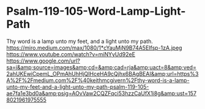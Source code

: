 # Psalm-119-105-Word-Lamp-Light-Path
Thy word is a lamp unto my feet, and a light unto my path. https://miro.medium.com/max/1080/1*cYauMjN9B74A5EIfsp-1zA.jpeg https://www.youtube.com/watch?v=miNYyUd92eE https://www.google.com/url?sa=i&amp;source=images&amp;cd=&amp;cad=rja&amp;uact=8&amp;ved=2ahUKEwiCpemL_OPmAhUhHjQIHceHA9cQjhx6BAgBEAI&amp;url=https%3A%2F%2Fmedium.com%2F%40keithmcgivern%2Fthy-word-is-a-lamp-unto-my-feet-and-a-light-unto-my-path-psalm-119-105-ae7fa1e3bd0a&amp;psig=AOvVaw2CQZFqci53hzzCaUfX1i8g&amp;ust=1578021961975555
